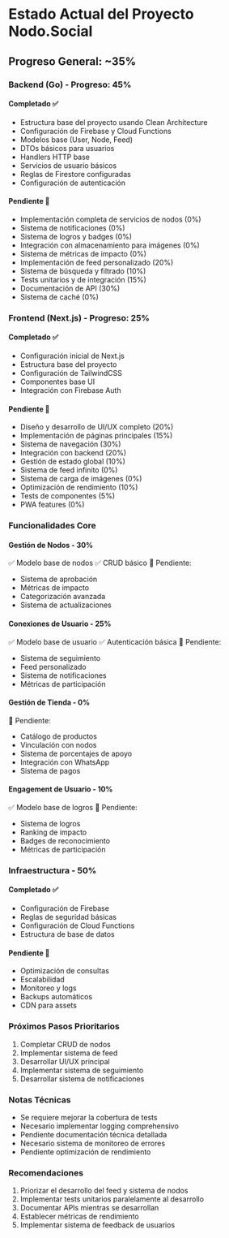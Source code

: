 # Estado Actual del Proyecto Nodo.Social

## Progreso General: ~35%

### Backend (Go) - Progreso: 45%

#### Completado ✅
- Estructura base del proyecto usando Clean Architecture
- Configuración de Firebase y Cloud Functions
- Modelos base (User, Node, Feed)
- DTOs básicos para usuarios
- Handlers HTTP base
- Servicios de usuario básicos
- Reglas de Firestore configuradas
- Configuración de autenticación

#### Pendiente 🚧
- Implementación completa de servicios de nodos (0%)
- Sistema de notificaciones (0%)
- Sistema de logros y badges (0%)
- Integración con almacenamiento para imágenes (0%)
- Sistema de métricas de impacto (0%)
- Implementación de feed personalizado (20%)
- Sistema de búsqueda y filtrado (10%)
- Tests unitarios y de integración (15%)
- Documentación de API (30%)
- Sistema de caché (0%)

### Frontend (Next.js) - Progreso: 25%

#### Completado ✅
- Configuración inicial de Next.js
- Estructura base del proyecto
- Configuración de TailwindCSS
- Componentes base UI
- Integración con Firebase Auth

#### Pendiente 🚧
- Diseño y desarrollo de UI/UX completo (20%)
- Implementación de páginas principales (15%)
- Sistema de navegación (30%)
- Integración con backend (20%)
- Gestión de estado global (10%)
- Sistema de feed infinito (0%)
- Sistema de carga de imágenes (0%)
- Optimización de rendimiento (10%)
- Tests de componentes (5%)
- PWA features (0%)

### Funcionalidades Core

#### Gestión de Nodos - 30%
✅ Modelo base de nodos
✅ CRUD básico
🚧 Pendiente:
- Sistema de aprobación
- Métricas de impacto
- Categorización avanzada
- Sistema de actualizaciones

#### Conexiones de Usuario - 25%
✅ Modelo base de usuario
✅ Autenticación básica
🚧 Pendiente:
- Sistema de seguimiento
- Feed personalizado
- Sistema de notificaciones
- Métricas de participación

#### Gestión de Tienda - 0%
🚧 Pendiente:
- Catálogo de productos
- Vinculación con nodos
- Sistema de porcentajes de apoyo
- Integración con WhatsApp
- Sistema de pagos

#### Engagement de Usuario - 10%
✅ Modelo base de logros
🚧 Pendiente:
- Sistema de logros
- Ranking de impacto
- Badges de reconocimiento
- Métricas de participación

### Infraestructura - 50%

#### Completado ✅
- Configuración de Firebase
- Reglas de seguridad básicas
- Configuración de Cloud Functions
- Estructura de base de datos

#### Pendiente 🚧
- Optimización de consultas
- Escalabilidad
- Monitoreo y logs
- Backups automáticos
- CDN para assets

### Próximos Pasos Prioritarios

1. Completar CRUD de nodos
2. Implementar sistema de feed
3. Desarrollar UI/UX principal
4. Implementar sistema de seguimiento
5. Desarrollar sistema de notificaciones

### Notas Técnicas
- Se requiere mejorar la cobertura de tests
- Necesario implementar logging comprehensivo
- Pendiente documentación técnica detallada
- Necesario sistema de monitoreo de errores
- Pendiente optimización de rendimiento

### Recomendaciones
1. Priorizar el desarrollo del feed y sistema de nodos
2. Implementar tests unitarios paralelamente al desarrollo
3. Documentar APIs mientras se desarrollan
4. Establecer métricas de rendimiento
5. Implementar sistema de feedback de usuarios

